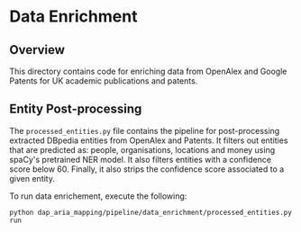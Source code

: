 # Data Enrichment

## Overview

This directory contains code for enriching data from OpenAlex and Google Patents for UK academic publications and patents.

## Entity Post-processing

The `processed_entities.py` file contains the pipeline for post-processing extracted DBpedia entities from OpenAlex and Patents. It filters out entities that are predicted as: people, organisations, locations and money using spaCy's pretrained NER model. It also filters entities with a confidence score below 60. Finally, it also strips the confidence score associated to a given entity.

To run data enrichement, execute the following:

`python dap_aria_mapping/pipeline/data_enrichment/processed_entities.py run`
